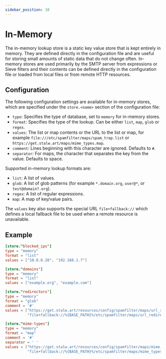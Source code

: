 ```yaml
---
sidebar_position: 10
---
```


# In-Memory

The in-memory lookup store is a static key value store that is kept entirely in memory. They are defined directly in the configuration file and are useful for storing small amounts of static data that do not change often.
In-memory stores are used primarily by the SMTP server from expressions or Sieve filters and their contents can be defined directly in the configuration file or loaded from local files or from remote HTTP resources.

## Configuration

The following configuration settings are available for in-memory stores, which are specified under the `store.<name>` section of the configuration file:

- `type`: Specifies the type of database, set to `memory` for in-memory stores.
- `format`: Specifies the type of the lookup. Can be either `list`, `map`, `glob` or `regex`.
- `values`: The list or map contents or the URL to the list or map, for example `file:///etc/spamfilter/maps/spam_trap.list` or `https://get.stalw.art/maps/mime_types.map`.
- `comment`: Lines beginning with this character are ignored. Defaults to `#`.
- `separator`: For maps, the character that separates the key from the value. Defaults to space.

Supported in-memory lookup formats are:

- `list`: A list of values.
- `glob`: A list of glob patterns (for example `*.domain.org`, `user@*`, or `test@domain?.org`).
- `regex`: A list of regular expressions.
- `map`: A map of key/value pairs.

The `values` key also supports the special URL `file+fallback://` which defines a local fallback file to be used when a remote resource is unavailable.

## Example

```toml
[store."blocked_ips"]
type = "memory"
format = "list"
values = ["10.0.0.20", "192.168.1.7"]

[store."domains"]
type = "memory"
format = "list"
values = ["example.org", "example.com"]

[store."redirectors"]
type = "memory"
format = "glob"
comment = '#'
values = ["https://get.stalw.art/resources/config/spamfilter/maps/url_redirectors.list", 
          "file+fallback://%{BASE_PATH}%/etc/spamfilter/maps/url_redirectors.list"]

[store."mime-types"]
type = "memory"
format = "map"
comment = '#'
separator = ' '
values = ["https://get.stalw.art/resources/config/spamfilter/maps/mime_types.map", 
          "file+fallback://%{BASE_PATH}%/etc/spamfilter/maps/mime_types.map"]

```


